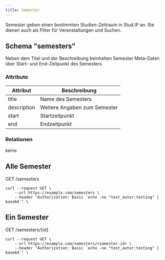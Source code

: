 ```yaml
---
title: Semester
---
```


Semester geben einen bestimmten Studien-Zeitraum in Stud.IP an.
Sie dienen auch als Filter für Veranstaltungen und Suchen.

## Schema "semesters"

Neben dem Titel und der Beschreibung beinhalten Semester Meta-Daten über Start- und End-Zeitpunkt des Semesters
### Attribute

Attribut    | Beschreibung
--------    | ------------
title       | Name des Semesters
description | Weitere Angaben zum Semester
start       | Startzeitpunkt
end         | Endzeitpunkt

### Relationen

keine

## Alle Semester
   GET /semesters

   ```shell
   curl --request GET \
       --url https://example.com/semesters \
       --header "Authorization: Basic `echo -ne "test_autor:testing" | base64`" \
   ```

## Ein Semester
   GET /semesters/{id}

   ```shell
   curl --request GET \
       --url https://example.com/semesters/<semester-id> \
       --header "Authorization: Basic `echo -ne "test_autor:testing" | base64`" \
   ```
